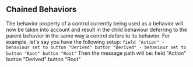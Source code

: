## Chained Behaviors
The behavior property of a control currently being used as a behavior will now be taken into account and result in the child behaviour deferring to the parent behavior in the same way a control defers to its behavior. For example, let's say you have the following setup:
`
  field "Action" - behaviour set to button "Derived"
  button "Derived" - behaviour set to button "Root"
  button "Root"
`
Then the message path will be:
  field "Action"
    button "Derived"
    button "Root"
  <parent of field>
